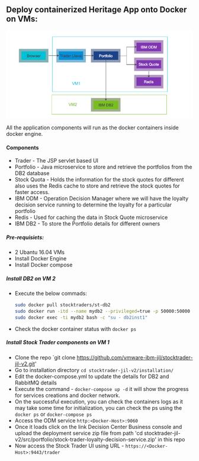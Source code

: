 ## Deploy containerized Heritage App onto Docker on VMs:
 <p align="center">
<img alt="st-v2" src="StockTraderHeritageApp.PNG"/>
</p>
All the application components will run  as the docker containers inside docker engine.

#### Components

- Trader - The JSP servlet based UI
- Portfolio - Java microservice to store and retrieve the portfolios from the DB2 database
- Stock Quota - Holds the information for the stock quotes for different also uses the Redis cache to store and retrieve the stock quotes for faster access.
- IBM ODM - Operation Decision Manager where we will have the loyalty decision service running to determine the loyalty for a particular portfolio
- Redis - Used for caching the data in Stock Quote microservice
- IBM DB2 - To store the Portfolio details for different owners

##### Pre-requisiets:

- 2 Ubantu 16.04 VMs
- Install Docker Engine
- Install Docker compose

##### Install DB2 on VM 2

- Execute the below commads:
  ```bash
  sudo docker pull stocktraders/st-db2
  sudo docker run -itd --name mydb2 --privileged=true -p 50000:50000 -e LICENSE=accept -e DB2INST1_PASSWORD=db2inst1 -e DBNAME=STOCKTRD -v /data:/database stocktraders/st-db2
  sudo docker exec -ti mydb2 bash -c "su - db2inst1"
  ```
 - Check the docker container status with `docker ps`
 
##### Install Stock Trader components on VM 1
- Clone the repo  `git clone https://github.com/vmware-ibm-jil/stocktrader-jil-v2.git' 
- Go to installation directory  `cd stocktrader-jil-v2/installation/`
- Edit the docker-compose.yml to update the details for DB2 and RabbitMQ details
- Execute the command - `docker-compose up -d` it will show the progress for services creations and docker network.
- On the successful execution, you can check the containers logs as it may take some time for initialization, you can check the ps using the `docker ps` or `docker-compose ps`
- Access the ODM service `http:<Docker-Host>:9060`
- Once it loads click on the link Decision Center Business console and upload the deployment service zip file from path 'cd stocktrader-jil-v2/src/portfolio/stock-trader-loyalty-decision-service.zip' in this repo
- Now access the Stock Trader UI using URL - `https://<Docker-Host>:9443/trader` 
 
